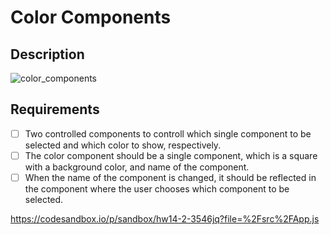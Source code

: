 # Color Components

## Description

![color_components](hw2.gif)

## Requirements

- [ ] Two controlled components to controll which single component to be selected and which color to show, respectively.
- [ ] The color component should be a single component, which is a square with a background color, and name of the component.
- [ ] When the name of the component is changed, it should be reflected in the component where the user chooses which component to be selected.

https://codesandbox.io/p/sandbox/hw14-2-3546jq?file=%2Fsrc%2FApp.js
